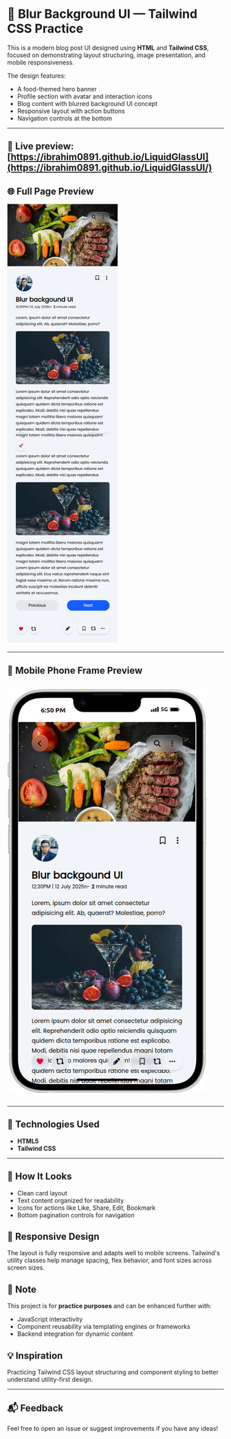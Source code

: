# 📱 Blur Background UI — Tailwind CSS Practice

This is a modern blog post UI designed using **HTML** and **Tailwind CSS**, focused on demonstrating layout structuring, image presentation, and mobile responsiveness.

The design features:
- A food-themed hero banner
- Profile section with avatar and interaction icons
- Blog content with blurred background UI concept
- Responsive layout with action buttons
- Navigation controls at the bottom

---
🚀 Live preview: [https://ibrahim0891.github.io/LiquidGlassUI](https://ibrahim0891.github.io/LiquidGlassUI/)
---

## 🌐 Full Page Preview

![Webpage Screenshot](./assets/Screenshots/Fullpage.png)

---

## 📱 Mobile Phone Frame Preview
 
<div style='display:grid; grid-template-column: repeat(2, 1fr)'>

![Phone Frame Screenshot](./assets/Screenshots/iPhone-14-1.png) 

</div>

---

## 🚀 Technologies Used

- **HTML5**
- **Tailwind CSS**

---

 

## 📸 How It Looks

- Clean card layout
- Text content organized for readability
- Icons for actions like Like, Share, Edit, Bookmark
- Bottom pagination controls for navigation
 

## 📱 Responsive Design

The layout is fully responsive and adapts well to mobile screens. Tailwind's utility classes help manage spacing, flex behavior, and font sizes across screen sizes.
 
## 📌 Note

This project is for **practice purposes** and can be enhanced further with:
- JavaScript interactivity
- Component reusability via templating engines or frameworks
- Backend integration for dynamic content

 

## 💡 Inspiration

Practicing Tailwind CSS layout structuring and component styling to better understand utility-first design.

---

## 📬 Feedback

Feel free to open an issue or suggest improvements if you have any ideas!


